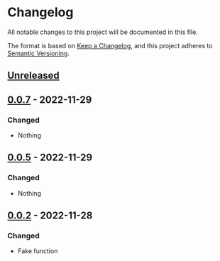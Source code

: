 # Changelog
All notable changes to this project will be documented in this file.

The format is based on [Keep a Changelog](https://keepachangelog.com/en/1.0.0/), and this project adheres to [Semantic Versioning](https://semver.org/spec/v2.0.0.html).

## [Unreleased]

## [0.0.7] - 2022-11-29
### Changed
- Nothing

## [0.0.5] - 2022-11-29
### Changed
- Nothing

## [0.0.2] - 2022-11-28
### Changed
- Fake function

[Unreleased]: https://github.com/rtaycher/example_wolt_package_debug_ci_issues/compare/0.0.7...master
[0.0.7]: https://github.com/rtaycher/example_wolt_package_debug_ci_issues/compare/0.0.5...0.0.7
[0.0.5]: https://github.com/rtaycher/example_wolt_package_debug_ci_issues/compare/0.0.2...0.0.5
[0.0.2]: https://github.com/rtaycher/example_wolt_package_debug_ci_issues/tree/0.0.2
